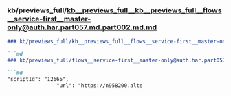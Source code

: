 ### kb/previews_full/kb__previews_full__kb__previews_full__flows__service-first__master-only@auth.har.part057.md.part002.md.md

```md
### kb/previews_full/kb__previews_full__flows__service-first__master-only@auth.har.part057.md.part002.md

```md
### kb/previews_full/flows__service-first__master-only@auth.har.part057.md (part 002)

```md
"scriptId": "12665",
                "url": "https://n958200.alte
```

```

```

```
